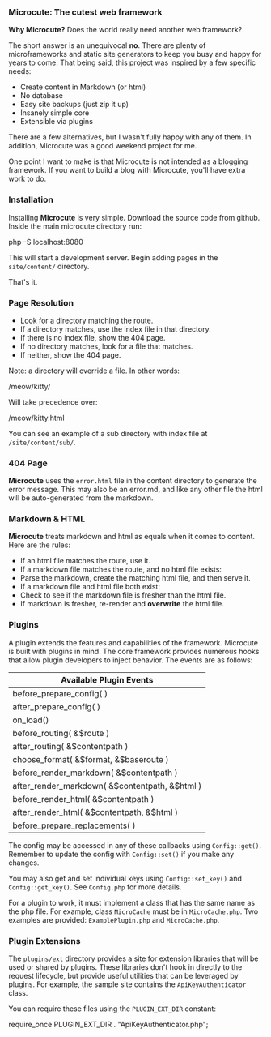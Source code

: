 ### Microcute: The cutest web framework

**Why Microcute?** Does the world really need another web framework?

The short answer is an unequivocal **no**. There are plenty of microframeworks
and static site generators to keep you busy and happy for years to come. That
being said, this project was inspired by a few specific needs:

* Create content in Markdown (or html)
* No database
* Easy site backups (just zip it up)
* Insanely simple core
* Extensible via plugins

There are a few alternatives, but I wasn't fully happy with any of them. In
addition, Microcute was a good weekend project for me.

One point I want to make is that Microcute is not intended as a blogging
framework. If you want to build a blog with Microcute, you'll have extra work
to do.

### Installation

Installing **Microcute** is very simple. Download the source code from github.
Inside the main microcute directory run:

php -S localhost:8080

This will start a development server. Begin adding pages in the `site/content/`
directory.

That's it.

### Page Resolution

* Look for a directory matching the route.
* If a directory matches, use the index file in that directory.
* If there is no index file, show the 404 page.
* If no directory matches, look for a file that matches.
* If neither, show the 404 page.

Note: a directory will override a file. In other words:

/meow/kitty/

Will take precedence over:

/meow/kitty.html

You can see an example of a sub directory with index file at `/site/content/sub/`.

### 404 Page

**Microcute** uses the `error.html` file in the content directory to generate the
error message. This may also be an error.md, and like any other file the html
will be auto-generated from the markdown.

### Markdown & HTML

**Microcute** treats markdown and html as equals when it comes to content. Here
are the rules:

* If an html file matches the route, use it.
* If a markdown file matches the route, and no html file exists:
* Parse the markdown, create the matching html file, and then serve it.
* If a markdown file and html file both exist:
* Check to see if the markdown file is fresher than the html file.
* If markdown is fresher, re-render and **overwrite** the html file.

### Plugins

A plugin extends the features and capabilities of the framework. Microcute is
built with plugins in mind. The core framework provides numerous hooks that
allow plugin developers to inject behavior. The events are as follows:

| Available Plugin Events                          |
| -----------------------                          |
| before_prepare_config( )                         |
| after_prepare_config( )                          |
| on_load()                                        |
| before_routing( &$route )                        |
| after_routing( &$contentpath )                   |
| choose_format( &$format, &$baseroute )           |
| before_render_markdown( &$contentpath )          |
| after_render_markdown( &$contentpath, &$html )   |
| before_render_html( &$contentpath )              |
| after_render_html( &$contentpath, &$html )       |
| before_prepare_replacements( )                   |


The config may be accessed in any of these callbacks using `Config::get()`.
Remember to update the config with `Config::set()` if you make any changes.

You may also get and set individual keys using `Config::set_key()` and
`Config::get_key()`. See `Config.php` for more details.

For a plugin to work, it must implement a class that has the same name as the
php file. For example, class `MicroCache` must be in `MicroCache.php`. Two
examples are provided: `ExamplePlugin.php` and `MicroCache.php`.

### Plugin Extensions

The `plugins/ext` directory provides a site for extension libraries that will be
used or shared by plugins. These libraries don't hook in directly to the request
lifecycle, but provide useful utilities that can be leveraged by plugins. For
example, the sample site contains the `ApiKeyAuthenticator` class.

You can require these files using the `PLUGIN_EXT_DIR` constant:

require_once PLUGIN_EXT_DIR . "ApiKeyAuthenticator.php";
